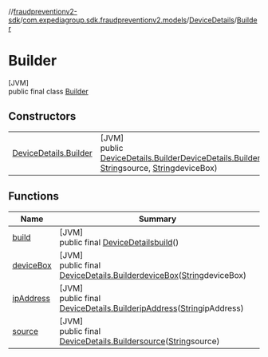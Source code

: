 //[fraudpreventionv2-sdk](../../../../index.md)/[com.expediagroup.sdk.fraudpreventionv2.models](../../index.md)/[DeviceDetails](../index.md)/[Builder](index.md)

# Builder

[JVM]\
public final class [Builder](index.md)

## Constructors

| | |
|---|---|
| [DeviceDetails.Builder](-device-details.-builder.md) | [JVM]<br>public [DeviceDetails.Builder](index.md)[DeviceDetails.Builder](-device-details.-builder.md)([String](https://docs.oracle.com/javase/8/docs/api/java/lang/String.html)ipAddress, [String](https://docs.oracle.com/javase/8/docs/api/java/lang/String.html)source, [String](https://docs.oracle.com/javase/8/docs/api/java/lang/String.html)deviceBox) |

## Functions

| Name | Summary |
|---|---|
| [build](build.md) | [JVM]<br>public final [DeviceDetails](../index.md)[build](build.md)() |
| [deviceBox](device-box.md) | [JVM]<br>public final [DeviceDetails.Builder](index.md)[deviceBox](device-box.md)([String](https://docs.oracle.com/javase/8/docs/api/java/lang/String.html)deviceBox) |
| [ipAddress](ip-address.md) | [JVM]<br>public final [DeviceDetails.Builder](index.md)[ipAddress](ip-address.md)([String](https://docs.oracle.com/javase/8/docs/api/java/lang/String.html)ipAddress) |
| [source](source.md) | [JVM]<br>public final [DeviceDetails.Builder](index.md)[source](source.md)([String](https://docs.oracle.com/javase/8/docs/api/java/lang/String.html)source) |

